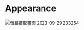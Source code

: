 # Appearance
![螢幕擷取畫面 2023-09-29 233254](https://github.com/dada00321/gui_bidirectional_scrollBar/assets/40861818/5364c62c-b689-47cf-a4b1-5863f048f541)
